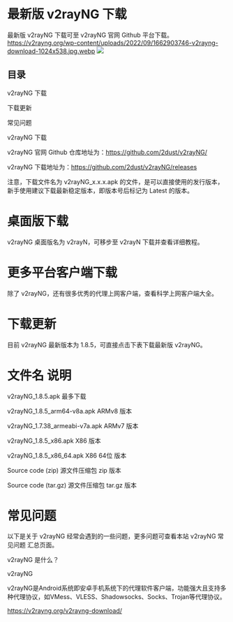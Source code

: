 # 最新版 v2rayNG 下载

最新版 v2rayNG 下载可至 v2rayNG 官网 Github 平台下载。
https://v2rayng.org/wp-content/uploads/2022/09/1662903746-v2rayng-download-1024x538.jpg.webp
![](https://v2rayng.org/wp-content/uploads/2022/09/1662903746-v2rayng-download-1024x538.jpg.webp)

## 目录

v2rayNG 下载

下载更新

常见问题

v2rayNG 下载

v2rayNG 官网 Github 仓库地址为：https://github.com/2dust/v2rayNG/

v2rayNG 下载地址为：https://github.com/2dust/v2rayNG/releases

注意，下载文件名为 v2rayNG_x.x.x.apk 的文件，是可以直接使用的发行版本，新手使用建议下载最新稳定版本，即版本号后标记为 Latest 的版本。

# 桌面版下载

v2rayNG 桌面版名为 v2rayN，可移步至 v2rayN 下载并查看详细教程。

# 更多平台客户端下载

除了 v2rayNG，还有很多优秀的代理上网客户端，查看科学上网客户端大全。

# 下载更新

目前 v2rayNG 最新版本为 1.8.5，可直接点击下表下载最新版 v2rayNG。

# 文件名	说明

v2rayNG_1.8.5.apk	最多下载

v2rayNG_1.8.5_arm64-v8a.apk	ARMv8 版本

v2rayNG_1.7.38_armeabi-v7a.apk	ARMv7 版本

v2rayNG_1.8.5_x86.apk	X86 版本

v2rayNG_1.8.5_x86_64.apk	X86 64位 版本

Source code (zip)	源文件压缩包 zip 版本

Source code (tar.gz)	源文件压缩包 tar.gz 版本

# 常见问题

以下是关于 v2rayNG 经常会遇到的一些问题，更多问题可查看本站 v2rayNG 常见问题 汇总页面。

v2rayNG 是什么？

v2rayNG

v2rayNG是Android系统即安卓手机系统下的代理软件客户端，功能强大且支持多种代理协议，如VMess、VLESS、Shadowsocks、Socks、Trojan等代理协议。

https://v2rayng.org/v2rayng-download/
